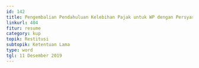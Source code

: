 ```yaml
---
id: 142
title: Pengembalian Pendahuluan Kelebihan Pajak untuk WP dengan Persyaratan Tertentu (Ketentuan sejak 1 Januari 2014)
linkurl: 404
fitur: resume
category: kup
topik: Restitusi
subtopik: Ketentuan Lama
type: word
tgl: 11 Desember 2019
---
```


